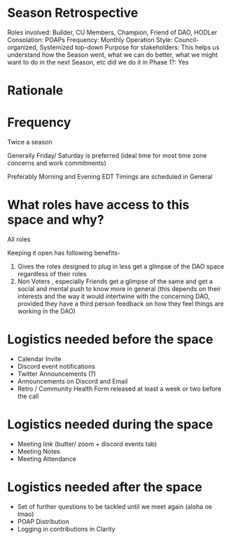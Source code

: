 # Season Retrospective

Roles involved: Builder, CU Members, Champion, Friend of DAO, HODLer
Consolation: POAPs
Frequency: Monthly
Operation Style: Council-organized, Systemized top-down
Purpose for stakeholders: This helps us understand how the Season went, what we can do better, what we might want to do in the next Season, etc
did we do it in Phase 1?: Yes

# Rationale

# Frequency

Twice a season

Generally Friday/ Saturday is preferred (ideal time for most time zone concerns and work commitments)

Preferably Morning and Evening EDT Timings are scheduled in General

# What roles have access to this space and why?

All roles

Keeping it open has following benefits-

1. Gives the roles designed to plug in less get a glimpse of the DAO space regardless of their roles
2. Non Voters , especially Friends get a glimpse of the same and get a social and mental push to know more in general (this depends on their interests and the way it would intertwine with the concerning DAO, provided they have a third person feedback on how they feel things are working in the DAO)

# Logistics needed before the space

- Calendar Invite
- Discord event notifications
- Twitter Announcements (?)
- Announcements on Discord and Email
- Retro / Community Health Form released at least a week or two before the call

# Logistics needed during the space

- Meeting link  (butter/ zoom + discord events tab)
- Meeting Notes
- Meeting Attendance

# Logistics needed after the space

- Set of further questions to be tackled until we meet again (aloha oe lmao)
- POAP Distribution
- Logging in contributions in Clarity